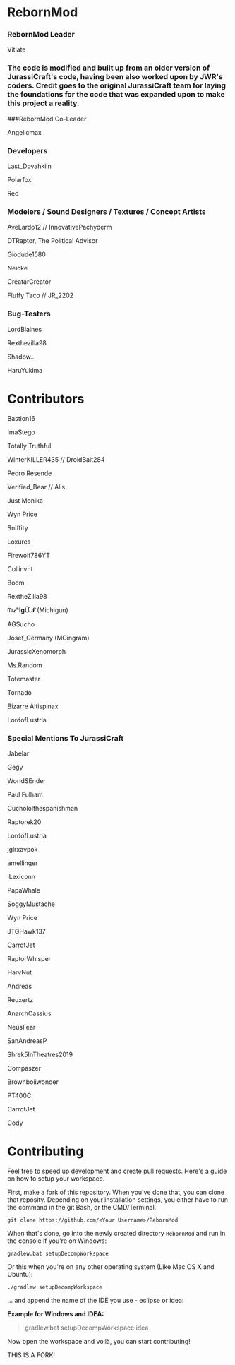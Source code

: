 # RebornMod

### RebornMod Leader

Vitiate 

### The code is modified and built up from an older version of JurassiCraft's code, having been also worked upon by JWR's coders. Credit goes to the original JurassiCraft team for laying the foundations for the code that was expanded upon to make this project a reality.

###RebornMod Co-Leader

Angelicmax

### Developers

Last_Dovahkiin

Polarfox

Red

### Modelers / Sound Designers / Textures /  Concept Artists

AveLardo12 // InnovativePachyderm

DTRaptor, The Political Advisor

Giodude1580

Neicke

CreatarCreator

Fluffy Taco // JR_2202



### Bug-Testers

LordBlaines

Rexthezilla98

Shadow...

HaruYukima

# Contributors

Bastion16

ImaStego

Totally Truthful

WinterKILLER435 // DroidBait284

Pedro Resende

Verified_Bear // Alis

Just Monika

Wyn Price 

Sniffity

Loxures

Firewolf786YT

Collinvht

Boom

RextheZilla98

ᗰι𝓬ʰ𝐈𝐠Ữ𝓝 (Michigun)

AGSucho

Josef_Germany (MCingram) 

JurassicXenomorph

Ms.Random

Totemaster

Tornado

Bizarre Altispinax

LordofLustria

### Special Mentions To JurassiCraft

Jabelar

Gegy

WorldSEnder

Paul Fulham

Cuchololthespanishman

Raptorek20

LordofLustria

jglrxavpok 

amellinger

iLexiconn

PapaWhale

SoggyMustache 

Wyn Price

JTGHawk137

CarrotJet   

RaptorWhisper 

HarvNut    

Andreas  

Reuxertz   

AnarchCassius   
    
NeusFear   

SanAndreasP    

Shrek5InTheatres2019    

Compaszer    

Brownboiiwonder

PT400C     

CarrotJet   

Cody

# Contributing
Feel free to speed up development and create pull requests. Here's a guide on how to setup your workspace.

First, make a fork of this repository. When you've done that, you can clone that reposity. Depending on your installation settings, you either have to run the command in the git Bash, or the CMD/Terminal.
```
git clone https://github.com/<Your Username>/RebornMod
```

When that's done, go into the newly created directory `RebornMod` and run in the console if you're on Windows:

```
gradlew.bat setupDecompWorkspace
```
Or this when you're on any other operating system (Like Mac OS X and Ubuntu):
```
./gradlew setupDecompWorkspace
```
... and append the name of the IDE you use - eclipse or idea:

__Example for Windows and IDEA:__
>gradlew.bat setupDecompWorkspace idea

Now open the workspace and voilà, you can start contributing!

THIS IS A FORK!

